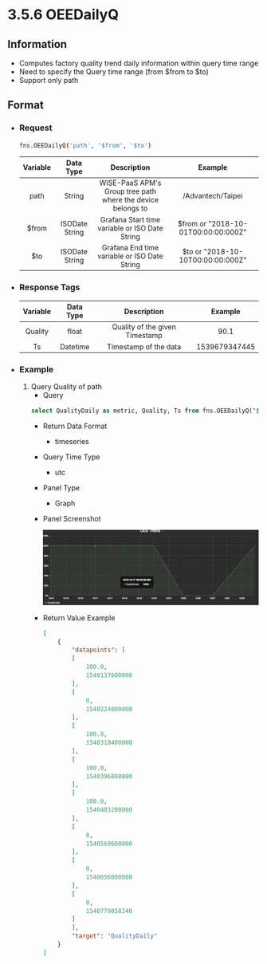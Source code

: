 # 3.5.6 OEEDailyQ

## Information

* Computes factory quality trend daily information within query time range
* Need to specify the Query time range (from $from to $to)
* Support only path


## Format

* ### Request

  ``` sh
  fns.OEEDailyQ('path', '$from', '$to')
  ```

  | Variable | Data Type | Description | Example |
  | :---: | :---: | :---: | :---: |
  | path | String | WISE-PaaS APM's Group tree path<br>where the device belongs to | /Advantech/Taipei |
  | $from | ISODate String | Grafana Start time variable or ISO Date String | $from or "2018-10-01T00:00:00:000Z" |
  | $to | ISODate String | Grafana End time variable or ISO Date String | $to or "2018-10-10T00:00:00:000Z" |

* ### Response Tags

    | Variable | Data Type | Description | Example |
    | :---: | :---: | :---: | :---: |
    | Quality | float | Quality of the given Timestamp | 90.1 |
    | Ts | Datetime | Timestamp of the data | 1539679347445 |


* ### Example
    1. Query Quality of path
        - Query
        ```  sql 
        select QualityDaily as metric, Quality, Ts from fns.OEEDailyQ("$Group/$Factory/$Category", "$from", "$to") 
        ```
        - Return Data Format
            * timeseries
        - Query Time Type
            * utc
        - Panel Type
            * Graph
        - Panel Screenshot

            ![](/images/3.5.6-OEEDailyQ.png)
        - Return Value Example

            ``` json
            [
                {
                    "datapoints": [
                    [
                        100.0,
                        1540137600000
                    ],
                    [
                        0,
                        1540224000000
                    ],
                    [
                        100.0,
                        1540310400000
                    ],
                    [
                        100.0,
                        1540396800000
                    ],
                    [
                        100.0,
                        1540483200000
                    ],
                    [
                        0,
                        1540569600000
                    ],
                    [
                        0,
                        1540656000000
                    ],
                    [
                        0,
                        1540779858240
                    ]
                    ],
                    "target": "QualityDaily"
                }
            ]
            ```
